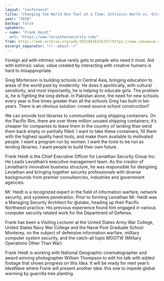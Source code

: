 ```yaml
---
layout: "conference"
title: "Changing the World One Tool at a Time: Intrinsic Worth vs. Extrinsic Value"
year: "2010"
backup: false
speakers:
- name: "Frank Heidt"
  url: "https://www.leviathansecurity.com/"
from: https://web.archive.org/web/20210416135337/https://www.ideawave.ca/the-conference/changing-the-world-one-tool-at-a-time-intrinsic-worth-vs-extrinsic-value
excerpt_separator: "<!--about-->"
---
```


Foreign aid with intrinsic value rarely gets to people who need it most. Aid
with extrinsic value; value created by interacting with creative humans is
hard to misappropriate.  

Greg Mortenson is building schools in Central Asia, bringing education to
areas of the world past by modernity. He does it apolitically, with cultural
sensitivity, and most importantly, he is helping to educate girls. The problem
is, he is fighting the long defeat. In Pakistan alone, the need for new
schools every year is five times greater than all the schools Greg has built
in ten years. There is an obvious solution: crowd-source school construction?

We can provide tool libraries to communities using shipping containers. On the
Pacific Rim, there are over three million unused shipping containers; it’s
cheaper for companies to leave them in the country of landing than send them
back empty or partially filled. I want to take these containers, fill them
with the highest quality hand tools, and make them available to motivated
people. I want a program run by women. I want the tools to be run as lending
libraries. I want people to build their own future.

<!--about-->

Frank Heidt is the Chief Executive Officer for Leviathan Security Group Inc.  
He Leads Leviathan’s executive management team. As the creator of Leviathan’s
innovative business structure, he was responsible for designing Leviathan and
bringing together security professionals with diverse backgrounds from premier
consultancies, industries and government agencies.  

Mr. Heidt is a recognized expert in the field of information warfare, network
security, and systems penetration. Prior to forming Leviathan Mr. Heidt was a
Managing Security Architect for @stake, heading up their Pacific Northwest
practice. His previous experience found him engaged in various computer
security related work for the Department of Defense.

Frank has been a Visiting Lecturer at the United States Army War College,
United States Navy War College and the Naval Post Graduate School Monterey, on
the subject of defensive information warfare, military computer system
security, and the catch-all topic MOOTW (Military Operations Other Than War)

Frank Heidt is working with National Geographic cinematographer and award
winning photographer William Thompson to edit his talk with added footage that
shows progress on this Idea. It will be ready for next year’s IdeaWave where
Frank will present another idea: this one to impede global warming by
guerrilla tree planting
